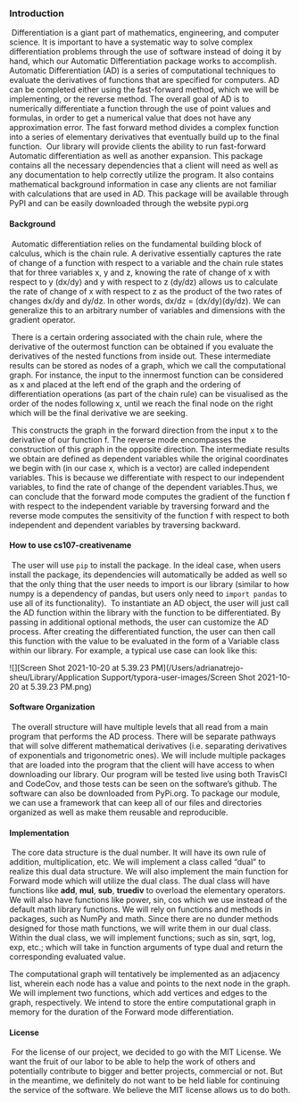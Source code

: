 ### Introduction
​	Differentiation is a giant part of mathematics, engineering, and computer science. It is important to have a systematic way to solve complex differentiation problems through the use of software instead of doing it by hand, which our Automatic Differentiation package works to accomplish. Automatic Differentiation (AD) is a series of computational techniques to evaluate the derivatives of functions that are specified for computers. AD can be completed either using the fast-forward method, which we will be implementing, or the reverse method. The overall goal of AD is to numerically differentiate a function through the use of point values and formulas, in order to get a numerical value that does not have any approximation error. The fast forward method divides a complex function into a series of elementary derivatives that eventually build up to the final function.
​	Our library will provide clients the ability to run fast-forward Automatic differentiation as well as another expansion. This package contains all the necessary dependencies that a client will need as well as any documentation to help correctly utilize the program. It also contains mathematical background information in case any clients are not familiar with calculations that are used in AD. This package will be available through PyPI and can be easily downloaded through the website pypi.org

#### Background

​	Automatic differentiation relies on the fundamental building block of calculus, which is the chain rule. A derivative essentially captures the rate of change of a function with respect to a variable and the chain rule states that for three variables x, y and z, knowing the rate of change of x with respect to y (dx/dy) and y with respect to z (dy/dz) allows us to calculate the rate of change of x with respect to z as the product of the two rates of changes dx/dy and dy/dz. In other words, dx/dz = (dx/dy)(dy/dz). We can generalize this to an arbitrary number of variables and dimensions with the gradient operator.

​	There is a certain ordering associated with the chain rule, where the derivative of the outermost function can be obtained if you evaluate the derivatives of the nested functions from inside out. These intermediate results can be stored as nodes of a graph, which we call the computational graph. For instance, the input to the innermost function can be considered as x and placed at the left end of the graph and the ordering of differentiation operations (as part of the chain rule) can be visualised as the order of the nodes following x, until we reach the final node on the right which will be the final derivative we are seeking.

​	 This constructs the graph in the forward direction from the input x to the derivative of our function f. The reverse mode encompasses the construction of this graph in the opposite direction. The intermediate results we obtain are defined as dependent variables while the original coordinates we begin with (in our case x, which is a vector) are called independent variables. This is because we differentiate with respect to our independent variables, to find the rate of change of the dependent variables.Thus, we can conclude that the forward mode computes the gradient of the function f with respect to the independent variable by traversing forward and the reverse mode computes the sensitivity of the function f with respect to both independent and dependent variables by traversing backward.

#### How to use cs107-creativename

​	The user will use `pip` to install the package. In the ideal case, when users install the package, its dependencies will automatically be added as well so that the only thing that the user needs to import is our library (similar to how numpy is a dependency of pandas, but users only need to `import pandas` to use all of its functionality).
​	To instantiate an AD object, the user will just call the AD function within the library with the function to be differentiated. By passing in additional optional methods, the user can customize the AD process. After creating the differentiated function, the user can then call this function with the value to be evaluated in the form of a Variable class within our library. For example, a typical use case can look like this:

![][Screen Shot 2021-10-20 at 5.39.23 PM](/Users/adrianatrejo-sheu/Library/Application Support/typora-user-images/Screen Shot 2021-10-20 at 5.39.23 PM.png)

#### Software Organization

​	The overall structure will have multiple levels that all read from a main program that performs the AD process. There will be separate pathways that will solve different mathematical derivatives (i.e. separating derivatives of exponentials and trigonometric ones). We will include multiple packages that are loaded into the program that the client will have access to when downloading our library. Our program will be tested live using both TravisCI and CodeCov, and those tests can be seen on the software’s github. The software can also be downloaded from PyPi.org. To package our module, we can use a framework that can keep all of our files and directories organized as well as make them reusable and reproducible.

#### Implementation

​	The core data structure is the dual number. It will have its own rule of addition, multiplication, etc. We will implement a class called “dual” to realize this dual data structure. We will also implement the main function for Forward mode which will utilize the dual class. The dual class will have functions like __add__, __mul__, __sub__, __truediv__ to overload the elementary operators. We will also have functions like power, sin, cos which we use instead of the default math library functions. We will rely on functions and methods in packages, such as NumPy and math. Since there are no dunder methods designed for those math functions, we will write them in our dual class. Within the dual class, we will implement functions; such as sin, sqrt, log, exp, etc.; which will take in function arguments of type dual and return the corresponding evaluated value. 

The computational graph will tentatively be implemented as an adjacency list, wherein each node has a value and points to the next node in the graph. We will implement two functions, which add vertices and edges to the graph, respectively. We intend to store the entire computational graph in memory for the duration of the Forward mode differentiation.  

#### License

​	For the license of our project, we decided to go with the MIT License. We want the fruit of our labor to be able to help the work of others and potentially contribute to bigger and better projects, commercial or not. But in the meantime, we definitely do not want to be held liable for continuing the service of the software. We believe the MIT license allows us to do both.
